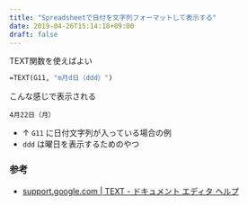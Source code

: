 ```yaml
---
title: "Spreadsheetで日付を文字列フォーマットして表示する"
date: 2019-04-26T15:14:18+09:00
draft: false
---
```


TEXT関数を使えばよい

```vb
=TEXT(G11, "m月d日（ddd）")
```

こんな感じで表示される

```
4月22日（月）
```

- ↑ `G11` に日付文字列が入っている場合の例
- `ddd` は曜日を表示するためのやつ


### 参考

- [support.google.com | TEXT - ドキュメント エディタ ヘルプ](https://support.google.com/docs/answer/3094139?hl=ja)
